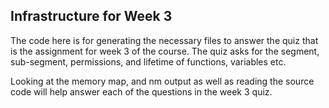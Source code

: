 ## Infrastructure for Week 3

The code here is for generating the necessary files to answer the quiz that is the assignment for week 3
of the course.  The quiz asks for the segment, sub-segment, permissions, and lifetime of functions,
variables etc. 

Looking at the memory map, and nm output as well as reading the source code will help answer each of the
questions in the week 3 quiz.
